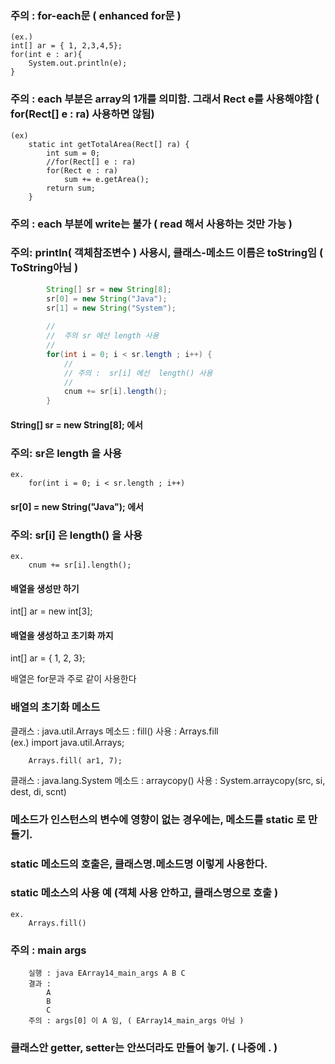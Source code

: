 ### 주의 : for-each문 ( enhanced for문 )
	(ex.)
	int[] ar = { 1, 2,3,4,5};
	for(int e : ar){
		System.out.println(e);
	}
	
### 주의 : each 부분은 array의 1개를 의미함. 그래서 Rect e를 사용해야함 ( for(Rect[] e : ra)  사용하면 않됨) 
	(ex)
		static int getTotalArea(Rect[] ra) {
			int sum = 0;
			//for(Rect[] e : ra)
			for(Rect e : ra) 
				sum += e.getArea();
			return sum;	
		}

### 주의 : each 부분에 write는 불가 ( read 해서 사용하는 것만 가능 )

### 주의:  println( 객체참조변수 ) 사용시, 클래스-메소드 이름은 toString임 ( ToString아님 )


```java
		String[] sr = new String[8];
		sr[0] = new String("Java");
		sr[1] = new String("System");
		
		//
		//  주의 sr 에선 length 사용
		//
		for(int i = 0; i < sr.length ; i++) {
			//
			// 주의 :  sr[i] 에선  length() 사용
			//
			cnum += sr[i].length();
		}
```

#### String[] sr = new String[8];  에서
### 주의:  sr은 length 을 사용
	ex.
		for(int i = 0; i < sr.length ; i++)
		
		
#### sr[0] = new String("Java");	에서
### 주의: sr[i] 은  length()	을 사용
	ex.
		cnum += sr[i].length();

#### 배열을 생성만 하기
int[] ar = new int[3];

#### 배열을 생성하고 초기화 까지 
int[] ar = { 1, 2, 3};


배열은 for문과 주로 같이 사용한다


### 배열의 초기화 메소드

클래스 : java.util.Arrays
메소드 : fill()
사용 : Arrays.fill	
		(ex.) 
		import java.util.Arrays;
		
		Arrays.fill( ar1, 7);

클래스 : java.lang.System
메소드 : arraycopy()
사용 : 
		System.arraycopy(src, si, dest, di, scnt)


### 메소드가 인스턴스의 변수에 영향이 없는 경우에는, 메소드를 static 로 만들기.
### static 메소드의 호출은, 클래스명.메소드명  이렇게 사용한다.

###  static 메소스의 사용 예 (객체 사용 안하고, 클래스명으로 호출 ) 
	ex. 
		Arrays.fill()
		
### 주의 : main args
		실행 : java EArray14_main_args A B C
		결과 : 
			A 
			B 
			C
		주의 : args[0] 이 A 임, ( EArray14_main_args 아님 )

###  클래스안 getter, setter는 안쓰더라도 만들어 놓기. ( 나중에 . ) 